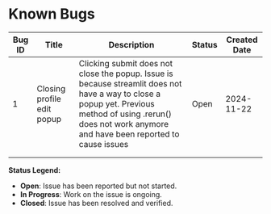 # Known Bugs

| Bug ID   | Title            | Description                                    | Status      | Created Date  |
|----------|------------------|------------------------------------------------|-------------|---------------|
| 1        | Closing profile edit popup     | Clicking submit does not close the popup. Issue is because streamlit does not have a way to close a popup yet. Previous method of using .rerun() does not work anymore and have been reported to cause issues | Open        | 2024-11-22    |
|          |  |   |  |  |     |
|          |  |   |  |  |     |

**Status Legend:**
- **Open**: Issue has been reported but not started.
- **In Progress**: Work on the issue is ongoing.
- **Closed**: Issue has been resolved and verified.
